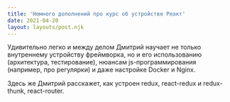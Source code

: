 ```yaml
---
title: 'Немного дополнений про курс об устройстве Реакт'
date: 2021-04-20
layout: layouts/post.njk
---
```


Удивительно легко и между делом Дмитрий научает не только внутреннему устройству фреймворка, но и его использованию (архитектура, тестирование), нюансам js-программирования (например, про регулярки) и даже настройке Docker и Nginx.

Здесь же Дмитрий расскажет, как устроен redux, react-redux и redux-thunk, react-router.

